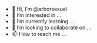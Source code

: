 - 👋 Hi, I’m @arborsexual
- 👀 I’m interested in ...
- 🌱 I’m currently learning ...
- 💞️ I’m looking to collaborate on ...
- 📫 How to reach me ...

<!---
arborsexual/arborsexual is a ✨ special ✨ repository because its `README.md` (this file) appears on your GitHub profile.
You can click the Preview link to take a look at your changes.
--->
